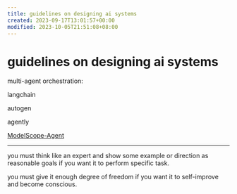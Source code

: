 ```yaml
---
title: guidelines on designing ai systems
created: 2023-09-17T13:01:57+00:00
modified: 2023-10-05T21:51:08+08:00
---
```


# guidelines on designing ai systems

multi-agent orchestration: 

langchain

autogen

agently

[ModelScope-Agent](https://github.com/modelscope/modelscope-agent)

---

you must think like an expert and show some example or direction as reasonable goals if you want it to perform specific task.

you must give it enough degree of freedom if you want it to self-improve and become conscious.
